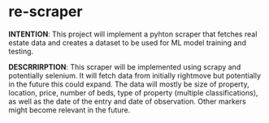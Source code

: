 # re-scraper

**INTENTION**: This project will implement a pyhton scraper that fetches real estate data and
creates a dataset to be used for ML model training and testing.

**DESCRRIRPTION**: This scraper will be implemented using scrapy and potentially selenium. It will
fetch data from initially rightmove but potentially in the future this could expand. The data will
mostly be size of property, location, price, number of beds, type of property (multiple classifications),
as well as the date of the entry and date of observation. Other markers might become relevant in the future.
